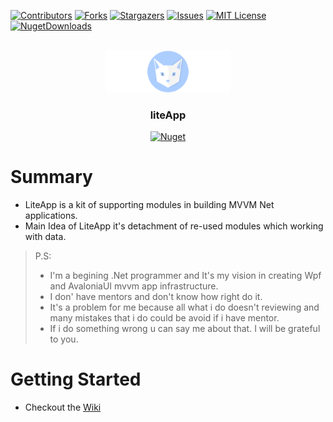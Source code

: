 

<div id="top"></div>

<!-- PROJECT SHIELDS -->
[![Contributors][contributors-shield]][contributors-url]
[![Forks][forks-shield]][forks-url]
[![Stargazers][stars-shield]][stars-url]
[![Issues][issues-shield]][issues-url]
[![MIT License][license-shield]][license-url]
[![NugetDownloads][NugetDowload-shield]][Nuget-url]


<!-- PROJECT LOGO -->
<br />
<div align="center">
  <a>
    <img src="https://raw.githubusercontent.com/Htomsik/Htomsik/main/Assets/ProileReadme/icon_cat.png" alt="Logo" width="200">
  </a>

<h3 align="center">liteApp</h3>

  <p align="center">

[![Nuget][Nuget-shield]][Nuget-url]

  </p>
</div>


# Summary

* LiteApp is a kit of supporting modules in building MVVM Net applications.
* Main Idea of LiteApp it's detachment of re-used modules which working with data.

> P.S:
> * I'm a begining .Net programmer and It's my vision in creating Wpf and AvaloniaUI mvvm app infrastructure.
> * I don' have mentors and don't know how right do it.
> * It's a problem for me because all what i do doesn't reviewing and many mistakes that i do could be avoid if i have mentor.
> * If i do something wrong u can say me about that. I will be grateful to you.

# Getting Started
* Checkout the [Wiki](https://github.com/Htomsik/LiteApp/wiki)

<!-- MARKDOWN LINKS & IMAGES -->
[contributors-shield]: https://img.shields.io/github/contributors/Htomsik/LiteApp.svg?style=for-the-badge
[contributors-url]: https://github.com/Htomsik/LiteApp/graphs/contributors

[forks-shield]: https://img.shields.io/github/forks/Htomsik/LiteApp.svg?style=for-the-badge
[forks-url]: https://github.com/Htomsik/LiteApp/network/members

[stars-shield]: https://img.shields.io/github/stars/Htomsik/LiteApp.svg?style=for-the-badge
[stars-url]: https://github.com/Htomsik/LiteApp/stargazers

[issues-shield]: https://img.shields.io/github/issues/Htomsik/LiteApp.svg?style=for-the-badge
[issues-url]: https://github.com/othneildrew/Htomsik/LiteApp

[license-shield]: https://img.shields.io/github/license/Htomsik/LiteApp.svg?style=for-the-badge
[license-url]: https://github.com/Htomsik/LiteApp/blob/master/LICENSE.txt

[Nuget-shield]:https://img.shields.io/nuget/v/LiteApp.svg?style=for-the-badge
[Nuget-url]:https://www.nuget.org/packages/LiteApp/

[NugetDowload-shield]:https://img.shields.io/nuget/dt/LiteApp.svg?style=for-the-badge